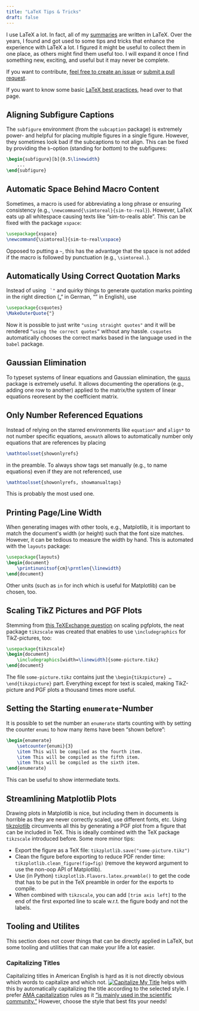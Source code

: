 ```yaml
---
title: "LaTeX Tips & Tricks"
draft: false
---
```


I use LaTeX a lot.
In fact, all of my [summaries](/summaries) are written in LaTeX.
Over the years, I found and got used to some tips and tricks that enhance the experience with LaTeX a lot.
I figured it might be useful to collect them in one place, as others might find them useful too.
I will expand it once I find something new, exciting, and useful but it may never be complete.

If you want to contribute, [feel free to create an issue](https://github.com/fdamken/fdamken.github.io/issues/) or [submit a pull request](https://github.com/fdamken/fdamken.github.io/pulls).

If you want to know some basic [LaTeX best practices](best-practices), head over to that page.


## Aligning Subfigure Captions
The `subfigure` environment (from the `subcaption` package) is extremely power- and helpful for placing multiple figures in a single figure.
However, they sometimes look bad if the subcaptions to not align.
This can be fixed by providing the `b`-option (standing for *bottom*) to the subfigures:
```latex
\begin{subfigure}[b]{0.5\linewidth}
    ...
\end{subfigure}
```


## Automatic Space Behind Macro Content
Sometimes, a macro is used for abbreviating a long phrase or ensuring consistency (e.g., `\newcommand{\simtoreal}{sim-to-real}`).
However, LaTeX eats up all whitespace causing texts like “sim-to-realis able”.
This can be fixed with the package `xspace`:
```latex
\usepackage{xspace}
\newcommand{\simtoreal}{sim-to-real\xspace}
```
Opposed to putting a `~`, this has the advantage that the space is not added if the macro is followed by punctuation (e.g., `\simtoreal.`).


## Automatically Using Correct Quotation Marks
Instead of using `` `"`` and quirky things to generate quotation marks pointing in the right direction („“ in German, “” in English), use
```latex
\usepackage{csquotes}
\MakeOuterQuote{"}
```
Now it is possible to just write `"using straight quotes"` and it will be rendered `“using the correct quotes”` without any hassle.
`csquotes` automatically chooses the correct marks based in the language used in the `babel` package.


## Gaussian Elimination
To typeset systems of linear equations and Gaussian elimination, the [`gauss`](https://www.ctan.org/tex-archive/macros/latex/contrib/gauss) package is extremely useful.
It allows documenting the operations (e.g., adding one row to another) applied to the matrix/the system of linear equations reoresent by the coefficient matrix.


## Only Number Referenced Equations
Instead of relying on the starred environments like `equation*` and `align*` to not number specific equations, `amsmath` allows to automatically number only equations that are references by placing
```latex
\mathtoolsset{showonlyrefs}
```
in the preamble. To always show tags set manually (e.g., to name equations) even if they are not referenced, use
```latex
\mathtoolsset{showonlyrefs, showmanualtags}
```
This is probably the most used one.


## Printing Page/Line Width
When generating images with other tools, e.g., Matplotlib, it is important to match the document's width (or height) such that the font size matches.
However, it can be tedious to measure the width by hand.
This is automated with the `layouts` package:
```latex
\usepackage{layouts}
\begin{document}
    \printinunitsof{cm}\prntlen{\linewidth}
\end{document}
```
Other units (such as `in` for inch which is useful for Matplotlib) can be chosen, too.


## Scaling TikZ Pictures and PGF Plots
Stemming from [this TeXExchange question](https://tex.stackexchange.com/q/36297/) on scaling pgfplots, the neat package `tikzscale` was created that enables to use `\includegraphics` for TikZ-pictures, too:
```latex
\usepackage{tikzscale}
\begin{document}
    \includegraphics[width=\linewidth]{some-picture.tikz}
\end{document}
```
The file `some-picture.tikz` contains just the `\begin{tikzpicture} … \end{tikzpicture}` part.
Everything except for text is scaled, making TikZ-picture and PGF plots a thousand times more useful.


## Setting the Starting `enumerate`-Number
It is possible to set the number an `enumerate` starts counting with by setting the counter `enumi` to how many items have been “shown before”:
```latex
\begin{enumerate}
    \setcounter{enumi}{3}
    \item This will be compiled as the fourth item.
    \item This will be compiled as the fifth item.
    \item This will be compiled as the sixth item.
\end{enumerate}
```
This can be useful to show intermediate texts.


## Streamlining Matplotlib Plots
Drawing plots in Matplotlib is nice, but including them in documents is horrible as they are never correctly scaled, use different fonts, etc.
Using [tikzplotlib](https://pypi.org/project/tikzplotlib) circumvents all this by generating a PGF plot from a figure that can be included in TeX.
This is ideally combined with the TeX package `tikzscale` introduced before.
Some more minor tips:
- Export the figure as a TeX file: `tikzplotlib.save("some-picture.tikz")`
- Clean the figure before exporting to reduce PDF render time: `tikzplotlib.clean_figure(fig=fig)` (remove the keyword argument to use the non-oop API of Matplotlib).
- Use (in Python) `tikzplotlib.Flavors.latex.preamble()` to get the code that has to be put in the TeX preamble in order for the exports to compile.
- When combined with `tikzscale`, you can add `[trim axis left]` to the end of the first exported line to scale w.r.t. the figure body and not the labels.


## Tooling and Utilites
This section does not cover things that can be directly applied in LaTeX, but some tooling and utilities that can make your life a lot easier.

### Capitalizing Titles
Capitalizing titles in American English is hard as it is not directly obvious which words to capitalize and which not.
[![Capitalize My Title](https://capitalizemytitle.com/wp-content/uploads/2020/11/logo-v1.svg)](https://capitalizemytitle.com/style/AMA)
helps with this by automatically capitalizing the title according to the selected style.
I prefer [AMA capitalization](https://capitalizemytitle.com/#capitalizationrules) rules as it [“is mainly used in the scientific community.”](https://capitalizemytitle.com/#capitalizationrules)
However, choose the style that best fits your needs!
